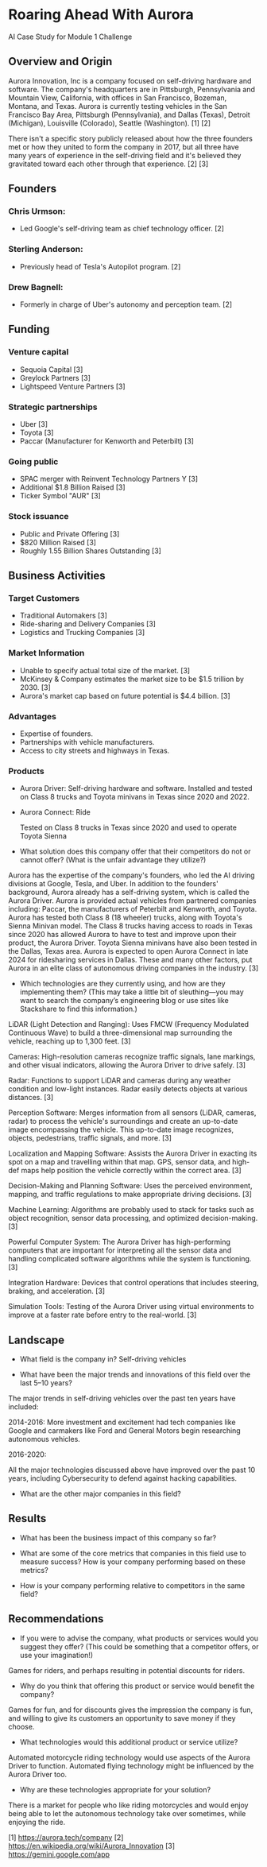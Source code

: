 # Roaring Ahead With Aurora 
AI Case Study for Module 1 Challenge

## Overview and Origin
Aurora Innovation, Inc is a company focused on self-driving hardware and software. The company's headquarters are in Pittsburgh, Pennsylvania and Mountain View, California, with offices in San Francisco, Bozeman, Montana, and Texas. Aurora is currently testing vehicles in the San Francisco Bay Area, Pittsburgh (Pennsylvania), and Dallas (Texas), Detroit (Michigan), Louisville (Colorado), Seattle (Washington). [1] [2]

There isn't a specific story publicly released about how the three founders met or how they united to form the company in 2017, but all three have many years of experience in the self-driving field and it's believed they gravitated toward each other through that experience. [2] [3]

## Founders

### Chris Urmson:
* Led Google's self-driving team as chief technology officer. [2]
### Sterling Anderson:
* Previously head of Tesla's Autopilot program. [2]
### Drew Bagnell:
* Formerly in charge of Uber's autonomy and perception team. [2] 

## Funding 

### Venture capital
* Sequoia Capital [3]
* Greylock Partners [3] 
* Lightspeed Venture Partners [3]

### Strategic partnerships
* Uber [3]
* Toyota [3]
* Paccar (Manufacturer for Kenworth and Peterbilt) [3]

### Going public
* SPAC merger with Reinvent Technology Partners Y [3]
* Additional $1.8 Billion Raised [3]
* Ticker Symbol "AUR" [3]

### Stock issuance
* Public and Private Offering [3]
* $820 Million Raised [3]
* Roughly 1.55 Billion Shares Outstanding [3]

## Business Activities

### Target Customers

* Traditional Automakers [3]
* Ride-sharing and Delivery Companies [3]
* Logistics and Trucking Companies [3]

### Market Information

* Unable to specify actual total size of the market. [3]
* McKinsey & Company estimates the market size to be $1.5 trillion by 2030. [3]
* Aurora's market cap based on future potential is $4.4 billion. [3]

### Advantages

* Expertise of founders.
* Partnerships with vehicle manufacturers.
* Access to city streets and highways in Texas.

### Products

* Aurora Driver: Self-driving hardware and software.
   Installed and tested on Class 8 trucks and Toyota minivans in Texas since 2020 and 2022.
* Aurora Connect: Ride
  
  Tested on Class 8 trucks in Texas since 2020 and used to operate Toyota Sienna 

* What solution does this company offer that their competitors do not or cannot offer? (What is the unfair advantage they utilize?)

Aurora has the expertise of the company's founders, who led the AI driving divisions at Google, Tesla, and Uber. In addition to the founders' background, Aurora already has a self-driving system, which is called the Aurora Driver. Aurora is provided actual vehicles from partnered companies including: Paccar, the manufacturers of Peterbilt and Kenworth, and Toyota. Aurora has tested both Class 8 (18 wheeler) trucks, along with Toyota's Sienna Minivan model. The Class 8 trucks having access to roads in Texas since 2020 has allowed Aurora to have to test and improve upon their product, the Aurora Driver. Toyota Sienna minivans have also been tested in the Dallas, Texas area. Aurora is expected to open Aurora Connect in late 2024 for ridesharing services in Dallas. These and many other factors, put Aurora in an elite class of autonomous driving companies in the industry. [3]

* Which technologies are they currently using, and how are they implementing them? (This may take a little bit of sleuthing&mdash;you may want to search the company’s engineering blog or use sites like Stackshare to find this information.)

LiDAR (Light Detection and Ranging): Uses FMCW (Frequency Modulated Continuous Wave) to build a three-dimensional map surrounding the vehicle, reaching up to 1,300 feet. [3]

Cameras: High-resolution cameras recognize traffic signals, lane markings, and other visual indicators, allowing the Aurora Driver to drive safely. [3]

Radar: Functions to support LiDAR and cameras during any weather condition and low-light instances. Radar easily detects objects at various distances. [3]

Perception Software: Merges information from all sensors (LiDAR, cameras, radar) to process the vehicle's surroundings and create an up-to-date image encompassing the vehicle. This up-to-date image recognizes, objects, pedestrians, traffic signals, and more. [3]

Localization and Mapping Software: Assists the Aurora Driver in exacting its spot on a map and travelling within that map. GPS, sensor data, and high-def maps help position the vehicle correctly within the correct area. [3]

Decision-Making and Planning Software: Uses the perceived environment, mapping, and traffic regulations to make appropriate driving decisions. [3]

Machine Learning: Algorithms are probably used to stack for tasks such as object recognition, sensor data processing, and optimized decision-making. [3]

Powerful Computer System: The Aurora Driver has high-performing computers that are important for interpreting all the sensor data and handling complicated software algorithms while the system is functioning. [3]

Integration Hardware: Devices that control operations that includes steering, braking, and acceleration. [3]

Simulation Tools: Testing of the Aurora Driver using virtual environments to improve at a faster rate before entry to the real-world. [3]

## Landscape

* What field is the company in? Self-driving vehicles

* What have been the major trends and innovations of this field over the last 5&ndash;10 years? 

The major trends in self-driving vehicles over the past ten years have included: 

2014-2016: More investment and excitement had tech companies like Google and carmakers like Ford and General Motors begin researching autonomous vehicles.

2016-2020: 

All the major technologies discussed above have improved over the past 10 years, including Cybersecurity to defend against hacking capabilities.



* What are the other major companies in this field?

## Results

* What has been the business impact of this company so far?

* What are some of the core metrics that companies in this field use to measure success? How is your company performing based on these metrics?

* How is your company performing relative to competitors in the same field?

## Recommendations

* If you were to advise the company, what products or services would you suggest they offer? (This could be something that a competitor offers, or use your imagination!) 

Games for riders, and perhaps resulting in potential discounts for riders.

* Why do you think that offering this product or service would benefit the company?

Games for fun, and for discounts gives the impression the company is fun, and  willing to give its customers an opportunity to save money if they choose.

* What technologies would this additional product or service utilize?

Automated motorcycle riding technology would use aspects of the Aurora Driver to function. Automated flying technology might be influenced by the Aurora Driver too.

* Why are these technologies appropriate for your solution?

There is a market for people who like riding motorcycles and would enjoy being able to let the autonomous technology take over sometimes, while enjoying the ride.

[1] https://aurora.tech/company
[2] https://en.wikipedia.org/wiki/Aurora_Innovation
[3] https://gemini.google.com/app
